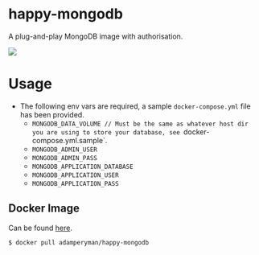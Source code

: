 # happy-mongodb

A plug-and-play MongoDB image with authorisation.

![](https://media.giphy.com/media/kEKcOWl8RMLde/giphy.gif)

# Usage
* The following env vars are required, a sample `docker-compose.yml` file has been provided.
  - `MONGODB_DATA_VOLUME // Must be the same as whatever host dir you are using to store your database, see `docker-compose.yml.sample`.
  - `MONGODB_ADMIN_USER`
  - `MONGODB_ADMIN_PASS`
  - `MONGODB_APPLICATION_DATABASE`
  - `MONGODB_APPLICATION_USER`
  - `MONGODB_APPLICATION_PASS`

## Docker Image

Can be found [here](https://hub.docker.com/r/adamperyman/happy-mongodb/).

```
$ docker pull adamperyman/happy-mongodb
```
